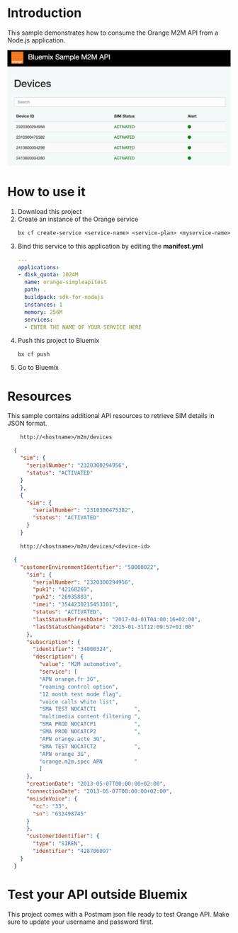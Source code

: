 
# Introduction
This sample demonstrates how to consume the Orange M2M API from a Node.js application.

![](./images/orange-sample-screenshot.png)

# How to use it

1. Download this project
1. Create an instance of the Orange service
    ```
    bx cf create-service <service-name> <service-plan> <myservice-name>
    ```
1. Bind this service to this application by editing the **manifest.yml**
    ```yml
    ---
    applications:
    - disk_quota: 1024M
      name: orange-simpleapitest
      path: .
      buildpack: sdk-for-nodejs
      instances: 1
      memory: 256M
      services:
      - ENTER THE NAME OF YOUR SERVICE HERE
    ```
1. Push this project to Bluemix
    ```
    bx cf push
    ```
1. Go to Bluemix

# Resources
This sample contains additional API resources to retrieve SIM details in JSON format.

```http
    http://<hostname>/m2m/devices
```

```json
  {
    "sim": {
      "serialNumber": "2320300294956",
      "status": "ACTIVATED"
    }
    },
    {
      "sim": {
        "serialNumber": "2310300475382",
        "status": "ACTIVATED"
      }
    }
```

```http
    http://<hostname>/m2m/devices/<device-id>
```

```json
  {
    "customerEnvironmentIdentifier": "50000022",
      "sim": {
        "serialNumber": "2320300294956",
        "puk1": "42168269",
        "puk2": "26935883",
        "imei": "3544230215453101",
        "status": "ACTIVATED",
        "lastStatusRefreshDate": "2017-04-01T04:00:16+02:00",
        "lastStatusChangeDate": "2015-01-31T12:09:57+01:00"
      },
      "subscription": {
        "identifier": "34000324",
        "description": {
          "value": "M2M automotive",
          "service": [
          "APN orange.fr 3G",
          "roaming control option",
          "12 month test mode flag",
          "voice calls white list",
          "SMA TEST NOCATCT1            ",
          "multimedia content filtering ",
          "SMA PROD NOCATCP1            ",
          "SMA PROD NOCATCP2            ",
          "APN orange.acte 3G",
          "SMA TEST NOCATCT2            ",
          "APN orange 3G",
          "orange.m2m.spec APN          "
          ]
      },
      "creationDate": "2013-05-07T00:00:00+02:00",
      "connectionDate": "2013-05-07T00:00:00+02:00",
      "msisdnVoice": {
        "cc": "33",
        "sn": "632498745"
      }
      },
      "customerIdentifier": {
        "type": "SIREN",
        "identifier": "428706097"
    }
  }
```

# Test your API outside Bluemix
This project comes with a Postmam json file ready to test Orange API.
Make sure to update your username and password first.

